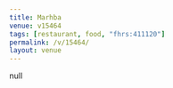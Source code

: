 ```yaml
---
title: Marhba
venue: v15464
tags: [restaurant, food, "fhrs:411120"]
permalink: /v/15464/
layout: venue
---
```

null